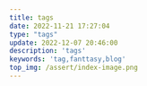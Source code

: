 ```yaml
---
title: tags
date: 2022-11-21 17:27:04
type: "tags"
update: 2022-12-07 20:46:00
description: 'tags'
keywords: 'tag,fanttasy,blog'
top_img: /assert/index-image.png
---
```

